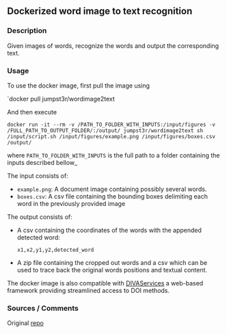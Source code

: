 ## Dockerized word image to text recognition

### Description

Given images of words, recognize the words and output the corresponding text.

### Usage

To use the docker image, first pull the image using

`docker pull jumpst3r/wordimage2text

And then execute 
```
docker run -it --rm -v /PATH_TO_FOLDER_WITH_INPUTS:/input/figures -v /FULL_PATH_TO_OUTPUT_FOLDER/:/output/ jumpst3r/wordimage2text sh /input/script.sh /input/figures/example.png /input/figures/boxes.csv /output/
```
where `PATH_TO_FOLDER_WITH_INPUTS` is the full path to a folder containing the inputs described bellow_

The input consists of:

- `example.png`: A document image containing possibly several words.
- `boxes.csv`: A csv file containing the bounding boxes delimiting each word in the previously provided image

The output consists of:

- A csv containing the coordinates of the words with the appended detected word: 

    `x1,x2,y1,y2,detected_word`

- A zip file containing the cropped out words and a csv which can be used to trace back the original words positions and textual content.

The docker image is also compatible with [DIVAServices](https://github.com/lunactic/DIVAServices) a web-based framework providing streamlined access to DOI methods.

### Sources / Comments

Original [repo](https://github.com/clovaai/deep-text-recognition-benchmark)
